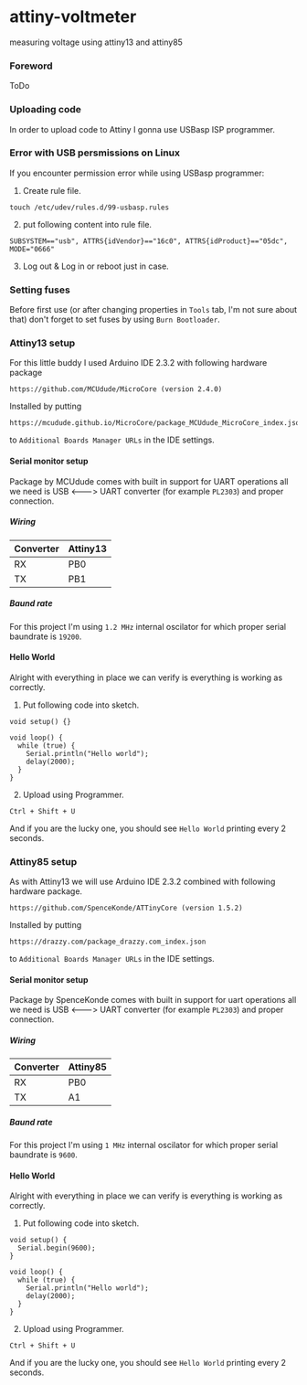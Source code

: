 # attiny-voltmeter
measuring voltage using attiny13 and attiny85

### Foreword
ToDo

### Uploading code
In order to upload code to Attiny I gonna use USBasp ISP programmer.

### Error with USB persmissions on Linux
If you encounter permission error while using USBasp programmer:

1. Create rule file.
```
touch /etc/udev/rules.d/99-usbasp.rules
```

2. put following content into rule file.
```
SUBSYSTEM=="usb", ATTRS{idVendor}=="16c0", ATTRS{idProduct}=="05dc", MODE="0666"
```

3. Log out & Log in or reboot just in case.

### Setting fuses
Before first use (or after changing properties in `Tools` tab, I'm not sure about that) don't forget to set fuses by using `Burn Bootloader`.

### Attiny13 setup
For this little buddy I used Arduino IDE 2.3.2 with following hardware package

```
https://github.com/MCUdude/MicroCore (version 2.4.0)
```

Installed by putting
```
https://mcudude.github.io/MicroCore/package_MCUdude_MicroCore_index.json
```

to `Additional Boards Manager URLs` in the IDE settings.

#### Serial monitor setup
Package by MCUdude comes with built in support for UART operations all we need is USB <---> UART converter (for example `PL2303`) and proper connection.

##### Wiring
| Converter  | Attiny13 |
| ---------- | -------- |
| RX         |     PB0  |
| TX         |     PB1  |

##### Baund rate
For this project I'm using `1.2 MHz` internal oscilator for which proper serial baundrate is `19200`.

#### Hello World
Alright with everything in place we can verify is everything is working as correctly.

1. Put following code into sketch.

```
void setup() {}

void loop() {
  while (true) {
    Serial.println("Hello world");
    delay(2000);
  }
}
```

2. Upload using Programmer.
```
Ctrl + Shift + U
```

And if you are the lucky one, you should see `Hello World` printing every 2 seconds. 

### Attiny85 setup
As with Attiny13 we will use Arduino IDE 2.3.2 combined with following hardware package.

```
https://github.com/SpenceKonde/ATTinyCore (version 1.5.2)
```

Installed by putting
```
https://drazzy.com/package_drazzy.com_index.json
```

to `Additional Boards Manager URLs` in the IDE settings.

#### Serial monitor setup
Package by SpenceKonde comes with built in support for uart operations all we need is USB <---> UART converter (for example `PL2303`) and proper connection.

##### Wiring
| Converter  | Attiny85 |
| ---------- | -------- |
| RX         |     PB0  |
| TX         |     A1  |

##### Baund rate
For this project I'm using `1 MHz` internal oscilator for which proper serial baundrate is `9600`.

#### Hello World
Alright with everything in place we can verify is everything is working as correctly.

1. Put following code into sketch.

```
void setup() {
  Serial.begin(9600);
}

void loop() {
  while (true) {
    Serial.println("Hello world");
    delay(2000);
  }
}
```

2. Upload using Programmer.
```
Ctrl + Shift + U
```

And if you are the lucky one, you should see `Hello World` printing every 2 seconds. 
